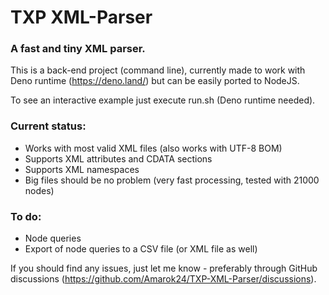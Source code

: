 # TXP XML-Parser

### A fast and tiny XML parser.

This is a back-end project (command line), currently made to work with Deno runtime (https://deno.land/) but can be easily ported to NodeJS.

To see an interactive example just execute run.sh (Deno runtime needed).


### Current status:
- Works with most valid XML files (also works with UTF-8 BOM)
- Supports XML attributes and CDATA sections
- Supports XML namespaces
- Big files should be no problem (very fast processing, tested with 21000 nodes)

### To do:
- Node queries
- Export of node queries to a CSV file (or XML file as well)


If you should find any issues, just let me know - preferably through GitHub discussions (https://github.com/Amarok24/TXP-XML-Parser/discussions).
